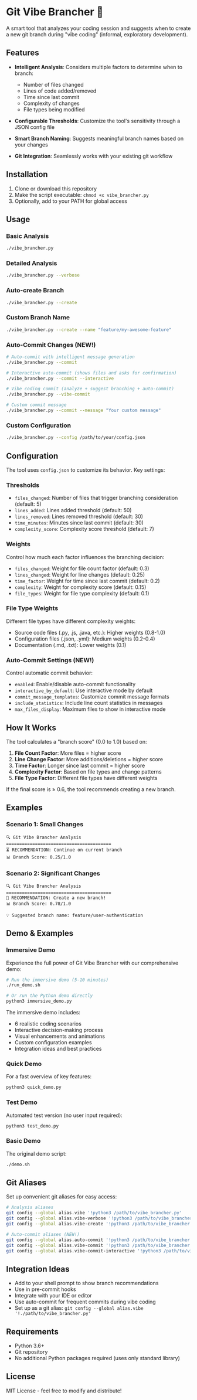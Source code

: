 # Git Vibe Brancher 🌿

A smart tool that analyzes your coding session and suggests when to create a new git branch during "vibe coding" (informal, exploratory development).

## Features

- **Intelligent Analysis**: Considers multiple factors to determine when to branch:
  - Number of files changed
  - Lines of code added/removed
  - Time since last commit
  - Complexity of changes
  - File types being modified

- **Configurable Thresholds**: Customize the tool's sensitivity through a JSON config file
- **Smart Branch Naming**: Suggests meaningful branch names based on your changes
- **Git Integration**: Seamlessly works with your existing git workflow

## Installation

1. Clone or download this repository
2. Make the script executable: `chmod +x vibe_brancher.py`
3. Optionally, add to your PATH for global access

## Usage

### Basic Analysis
```bash
./vibe_brancher.py
```

### Detailed Analysis
```bash
./vibe_brancher.py --verbose
```

### Auto-create Branch
```bash
./vibe_brancher.py --create
```

### Custom Branch Name
```bash
./vibe_brancher.py --create --name "feature/my-awesome-feature"
```

### Auto-Commit Changes (NEW!)
```bash
# Auto-commit with intelligent message generation
./vibe_brancher.py --commit

# Interactive auto-commit (shows files and asks for confirmation)
./vibe_brancher.py --commit --interactive

# Vibe coding commit (analyze + suggest branching + auto-commit)
./vibe_brancher.py --vibe-commit

# Custom commit message
./vibe_brancher.py --commit --message "Your custom message"
```

### Custom Configuration
```bash
./vibe_brancher.py --config /path/to/your/config.json
```

## Configuration

The tool uses `config.json` to customize its behavior. Key settings:

### Thresholds
- `files_changed`: Number of files that trigger branching consideration (default: 5)
- `lines_added`: Lines added threshold (default: 50)
- `lines_removed`: Lines removed threshold (default: 30)
- `time_minutes`: Minutes since last commit (default: 30)
- `complexity_score`: Complexity score threshold (default: 7)

### Weights
Control how much each factor influences the branching decision:
- `files_changed`: Weight for file count factor (default: 0.3)
- `lines_changed`: Weight for line changes (default: 0.25)
- `time_factor`: Weight for time since last commit (default: 0.2)
- `complexity`: Weight for complexity score (default: 0.15)
- `file_types`: Weight for file type complexity (default: 0.1)

### File Type Weights
Different file types have different complexity weights:
- Source code files (.py, .js, .java, etc.): Higher weights (0.8-1.0)
- Configuration files (.json, .yml): Medium weights (0.2-0.4)
- Documentation (.md, .txt): Lower weights (0.1)

### Auto-Commit Settings (NEW!)
Control automatic commit behavior:
- `enabled`: Enable/disable auto-commit functionality
- `interactive_by_default`: Use interactive mode by default
- `commit_message_templates`: Customize commit message formats
- `include_statistics`: Include line count statistics in messages
- `max_files_display`: Maximum files to show in interactive mode

## How It Works

The tool calculates a "branch score" (0.0 to 1.0) based on:

1. **File Count Factor**: More files = higher score
2. **Line Change Factor**: More additions/deletions = higher score
3. **Time Factor**: Longer since last commit = higher score
4. **Complexity Factor**: Based on file types and change patterns
5. **File Type Factor**: Different file types have different weights

If the final score is ≥ 0.6, the tool recommends creating a new branch.

## Examples

### Scenario 1: Small Changes
```
🔍 Git Vibe Brancher Analysis
========================================
⏳ RECOMMENDATION: Continue on current branch
📊 Branch Score: 0.25/1.0
```

### Scenario 2: Significant Changes
```
🔍 Git Vibe Brancher Analysis
========================================
🌿 RECOMMENDATION: Create a new branch!
📊 Branch Score: 0.78/1.0

💡 Suggested branch name: feature/user-authentication
```

## Demo & Examples

### Immersive Demo
Experience the full power of Git Vibe Brancher with our comprehensive demo:

```bash
# Run the immersive demo (5-10 minutes)
./run_demo.sh

# Or run the Python demo directly
python3 immersive_demo.py
```

The immersive demo includes:
- 6 realistic coding scenarios
- Interactive decision-making process
- Visual enhancements and animations
- Custom configuration examples
- Integration ideas and best practices

### Quick Demo
For a fast overview of key features:

```bash
python3 quick_demo.py
```

### Test Demo
Automated test version (no user input required):

```bash
python3 test_demo.py
```

### Basic Demo
The original demo script:

```bash
./demo.sh
```

## Git Aliases

Set up convenient git aliases for easy access:

```bash
# Analysis aliases
git config --global alias.vibe '!python3 /path/to/vibe_brancher.py'
git config --global alias.vibe-verbose '!python3 /path/to/vibe_brancher.py --verbose'
git config --global alias.vibe-create '!python3 /path/to/vibe_brancher.py --create'

# Auto-commit aliases (NEW!)
git config --global alias.auto-commit '!python3 /path/to/vibe_brancher.py --commit'
git config --global alias.vibe-commit '!python3 /path/to/vibe_brancher.py --vibe-commit'
git config --global alias.vibe-commit-interactive '!python3 /path/to/vibe_brancher.py --vibe-commit --interactive'
```

## Integration Ideas

- Add to your shell prompt to show branch recommendations
- Use in pre-commit hooks
- Integrate with your IDE or editor
- Use auto-commit for frequent commits during vibe coding
- Set up as a git alias: `git config --global alias.vibe '!./path/to/vibe_brancher.py'`

## Requirements

- Python 3.6+
- Git repository
- No additional Python packages required (uses only standard library)

## License

MIT License - feel free to modify and distribute!

